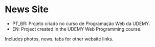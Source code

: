 # News Site

* PT_BR: Projeto criado no curso de Programação Web da UDEMY.
* EN: Project created in the UDEMY Web Programming course.

Includes photos, news, tabs for other website links.
